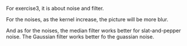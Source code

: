 For exercise3, it is about noise and filter.

For the noises, as the kernel increase, the picture will be more blur.

And as for the noises, the median filter works better for slat-and-pepper noise. The Gaussian filter works better fo the guassian noise.
